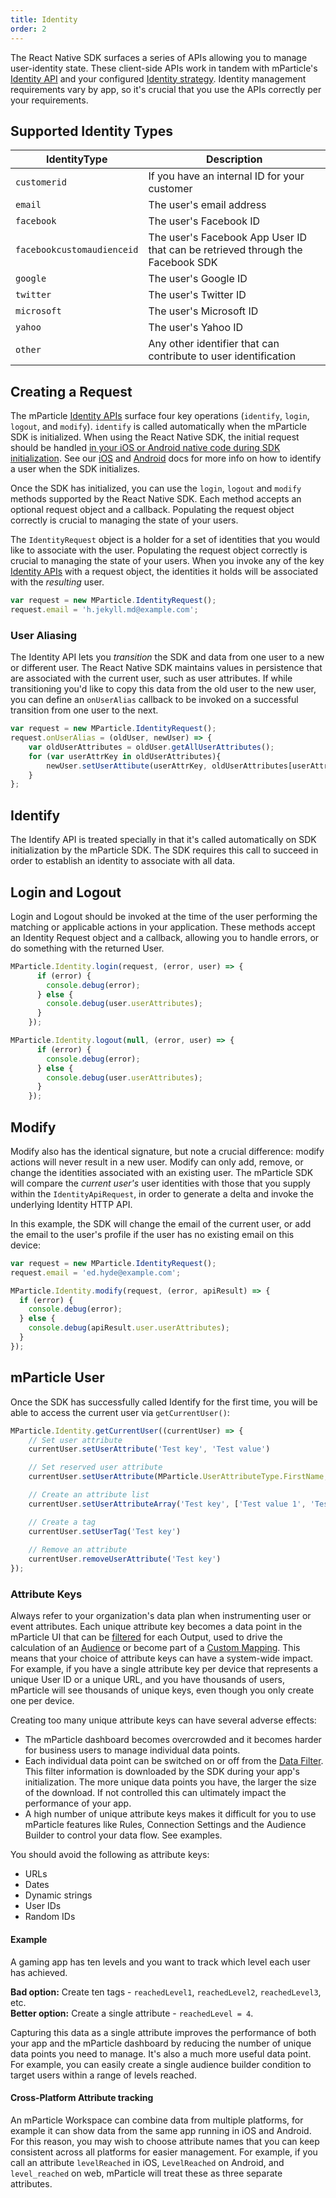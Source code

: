 ```yaml
---
title: Identity
order: 2
---
```


The React Native SDK surfaces a series of APIs allowing you to manage user-identity state. These client-side APIs work in tandem with mParticle's [Identity API](/developers/idsync/http-api/) and your configured [Identity strategy](/guides/idsync/introduction/). Identity management requirements vary by app, so it's crucial that you use the APIs correctly per your requirements.

<!-- See the [mParticle IDSync overview](/developers/idsync/) for a platform-agnostic overview of the key operations you can perform and read below for how the API is surfaced for React Native. -->

## Supported Identity Types

| IdentityType    |   Description
|---|---|
| `customerid`     | If you have an internal ID for your customer |
| `email`          | The user's email address |
| `facebook`        | The user's Facebook ID |
| `facebookcustomaudienceid` | The user's Facebook App User ID that can be retrieved through the Facebook SDK |
| `google`         | The user's Google ID |
| `twitter`        | The user's Twitter ID |
| `microsoft`      | The user's Microsoft ID |
| `yahoo`         | The user's Yahoo ID |
| `other`          | Any other identifier that can contribute to user identification |

## Creating a Request

The mParticle [Identity APIs](/developers/idsync/http-api) surface four key operations (`identify`, `login`, `logout`, and `modify`). `identify` is called automatically when the mParticle SDK is initialized. When using the React Native SDK, the initial request should be handled [in your iOS or Android native code during SDK initialization](/developers/sdk/react-native/getting-started/). See our [iOS](/developers/sdk/ios/idsync) and [Android](/developers/sdk/android/idsync) docs for more info on how to identify a user when the SDK initializes. 

Once the SDK has initialized, you can use the `login`, `logout` and `modify` methods supported by the React Native SDK. Each method accepts an optional request object and a callback. Populating the request object correctly is crucial to managing the state of your users.

The `IdentityRequest` object is a holder for a set of identities that you would like to associate with the user. Populating the request object correctly is crucial to managing the state of your users. When you invoke any of the key [Identity APIs](/developers/idsync/http-api/) with a request object, the identities it holds will be associated with the *resulting* user. 

```javascript
var request = new MParticle.IdentityRequest();
request.email = 'h.jekyll.md@example.com';
```
### User Aliasing

The Identity API lets you *transition* the SDK and data from one user to a new or different user. The React Native SDK maintains values in persistence that are associated with the current user, such as user attributes. If while transitioning you'd like to copy this data from the old user to the new user, you can define an `onUserAlias` callback to be invoked on a successful transition from one user to the next.

```javascript
var request = new MParticle.IdentityRequest();
request.onUserAlias = (oldUser, newUser) => {
	var oldUserAttributes = oldUser.getAllUserAttributes();
	for (var userAttrKey in oldUserAttributes){
  		newUser.setUserAttibute(userAttrKey, oldUserAttributes[userAttrKey]);
	}
};
```

## Identify

The Identify API is treated specially in that it's called automatically on SDK initialization by the mParticle SDK. The SDK requires this call to succeed in order to establish an identity to associate with all data. 

## Login and Logout

Login and Logout should be invoked at the time of the user performing the matching or applicable actions in your application. These methods accept an Identity Request object and a callback, allowing you to handle errors, or do something with the returned User.

```js
MParticle.Identity.login(request, (error, user) => {
      if (error) {
        console.debug(error);
      } else {
        console.debug(user.userAttributes);
      }
    });
```

```js
MParticle.Identity.logout(null, (error, user) => {
      if (error) {
        console.debug(error);
      } else {
        console.debug(user.userAttributes);
      }
    });
```

## Modify

Modify also has the identical signature, but note a crucial difference: modify actions will never result in a new user. Modify can only add, remove, or change the identities associated with an existing user. The mParticle SDK will compare the *current user's* user identities with those that you supply within the `IdentityApiRequest`, in order to generate a delta and invoke the underlying Identity HTTP API.

In this example, the SDK will change the email of the current user, or add the email to the user's profile if the user has no existing email on this device:

```javascript
var request = new MParticle.IdentityRequest();
request.email = 'ed.hyde@example.com';

MParticle.Identity.modify(request, (error, apiResult) => {
  if (error) {
    console.debug(error);
  } else {
    console.debug(apiResult.user.userAttributes);
  }
});
```

## mParticle User

Once the SDK has successfully called Identify for the first time, you will be able to access the current user via `getCurrentUser()`:

```javascript
MParticle.Identity.getCurrentUser((currentUser) => {
	// Set user attribute
	currentUser.setUserAttribute('Test key', 'Test value')

	// Set reserved user attribute
	currentUser.setUserAttribute(MParticle.UserAttributeType.FirstName, 'Test first name')

	// Create an attribute list
	currentUser.setUserAttributeArray('Test key', ['Test value 1', 'Test value 2'])

	// Create a tag
	currentUser.setUserTag('Test key')
	
	// Remove an attribute
	currentUser.removeUserAttribute('Test key')
});
```

### Attribute Keys

Always refer to your organization's data plan when instrumenting user or event attributes. Each unique attribute key becomes a data point in the mParticle UI that can be [filtered](/guides/platform-guide/data-filter) for each Output, used to drive the calculation of an [Audience](/guides/platform-guide/audiences#specify-audience-criteria) or become part of a [Custom Mapping](/guides/platform-guide/connections#custom-mappings). This means that your choice of attribute keys can have a system-wide impact. For example, if you have a single attribute key per device that represents a unique User ID or a unique URL, and you have thousands of users, mParticle will see thousands of unique keys, even though you only create one per device.

Creating too many unique attribute keys can have several adverse effects:

* The mParticle dashboard becomes overcrowded and it becomes harder for business users to manage individual data points.
* Each individual data point can be switched on or off from the [Data Filter](/guides/platform-guide/data-filter). This filter information is downloaded by the SDK during your app's initialization. The more unique data points you have, the larger the size of the download. If not controlled this can ultimately impact the performance of your app.
* A high number of unique attribute keys makes it difficult for you to use mParticle features like Rules, Connection Settings and the Audience Builder to control your data flow. See examples.

You should avoid the following as attribute keys:

* URLs
* Dates
* Dynamic strings
* User IDs
* Random IDs

#### Example

A gaming app has ten levels and you want to track which level each user has achieved.

**Bad option:** Create ten tags - `reachedLevel1`, `reachedLevel2`, `reachedLevel3`, etc.  
**Better option:** Create a single attribute - `reachedLevel = 4`.

Capturing this data as a single attribute improves the performance of both your app and the mParticle dashboard by reducing the number of unique data points you need to manage. It's also a much more useful data point. For example, you can easily create a single audience builder condition to target users within a range of levels reached.

#### Cross-Platform Attribute tracking

An mParticle Workspace can combine data from multiple platforms, for example it can show data from the same app running in iOS and Android. For this reason, you may wish to choose attribute names that you can keep consistent across all platforms for easier management. For example, if you call an attribute `levelReached` in iOS, `LevelReached` on Android, and `level_reached` on web, mParticle will treat these as three separate attributes.




